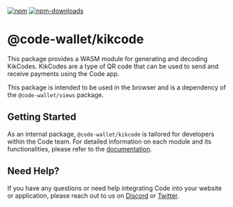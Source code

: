 [![npm][npm-image]][npm-url]
[![npm-downloads][npm-downloads-image]][npm-url]

[npm-downloads-image]: https://img.shields.io/npm/dt/@code-wallet/kikcode?style=flat
[npm-image]: https://img.shields.io/npm/v/@code-wallet/kikcode?style=flat
[npm-url]: https://www.npmjs.com/package/@code-wallet/kikcode

# @code-wallet/kikcode
This package provides a WASM module for generating and decoding KikCodes. KikCodes
are a type of QR code that can be used to send and receive payments using the Code
app. 

This package is intended to be used in the browser and is a dependency of the
`@code-wallet/views` package.

## Getting Started
As an internal package, `@code-wallet/kikcode` is tailored for developers within
the Code team. For detailed information on each module and its functionalities,
please refer to the [documentation](https://code-wallet.github.io/code-sdk).

## Need Help?
If you have any questions or need help integrating Code into your website or
application, please reach out to us on [Discord](https://discord.gg/T8Tpj8DBFp) or
[Twitter](https://twitter.com/getcode).
